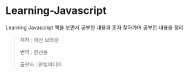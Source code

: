 # Learning-Javascript

Learning Javascript 책을 보면서 공부한 내용과 혼자 찾아가며 공부한 내용을 정리

> 저자 : 이선 브라운
>
> 번역 : 한선용
>
> 출판사 : 한빛미디어

